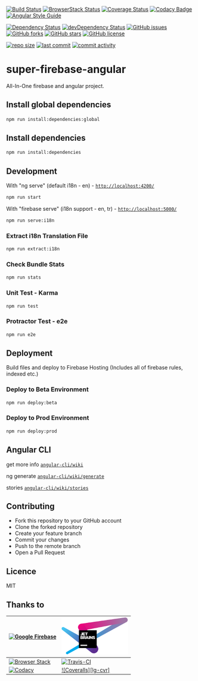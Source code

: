 [![Build Status][badge-url-travis]][badge-lnk-travis]
[![BrowserStack Status][badge-url-browserstack]][badge-lnk-browserstack]
[![Coverage Status][badge-url-coveralls]][badge-lnk-coveralls]
[![Codacy Badge][badge-url-codacy]][badge-lnk-codacy]
[![Angular Style Guide][badge-url-styleguide]][badge-lnk-styleguide]

[![Dependency Status][badge-url-david-dm]][badge-lnk-david-dm]
[![devDependency Status][badge-url-david-dm-dev]][badge-lnk-david-dm-dev]
[![GitHub issues][badge-url-issues]][badge-lnk-issues]
[![GitHub forks][badge-url-network]][badge-lnk-network]
[![GitHub stars][badge-url-stargazers]][badge-lnk-stargazers]
[![GitHub license][badge-url-license]][badge-lnk-license]

[![repo size][badge-url-repo-size]][badge-lnk-repo-size]
[![last commit][badge-url-last-commit]][badge-lnk-last-commit]
[![commit activity][badge-url-commit-activity]][badge-lnk-commit-activity]

# super-firebase-angular
All-In-One firebase and angular project.

## Install global dependencies
```sh
npm run install:dependencies:global
```

## Install dependencies
```sh
npm run install:dependencies
```

## Development
With "ng serve" (default i18n - en) - [`http://localhost:4200/`](http://localhost:4200/)
```sh
npm run start
```
With "firebase serve" (i18n support - en, tr) - [`http://localhost:5000/`](http://localhost:5000/)
```sh
npm run serve:i18n
```

### Extract i18n Translation File
```sh
npm run extract:i18n
```

### Check Bundle Stats
```sh
npm run stats
```

### Unit Test - Karma
```sh
npm run test
```

### Protractor Test - e2e 
```sh
npm run e2e
```

## Deployment

Build files and deploy to Firebase Hosting 
(Includes all of firebase rules, indexed etc.)
### Deploy to Beta Environment
```sh
npm run deploy:beta
```
### Deploy to Prod Environment
```sh
npm run deploy:prod
```

## Angular CLI
get more info [`angular-cli/wiki`][site-angular-cli-wiki]

ng generate [`angular-cli/wiki/generate`][site-angular-cli-generate]

stories [`angular-cli/wiki/stories`][site-angular-cli-stories]

## Contributing
- Fork this repository to your GitHub account
- Clone the forked repository
- Create your feature branch
- Commit your changes
- Push to the remote branch
- Open a Pull Request

## Licence

MIT

## Thanks to
| [![Google Firebase][lg-fb]][st-fb] | [![JetBrains][lg-jb]][st-jb]     |
| ---                                | ---                              |
| [![Browser Stack][lg-bs]][st-bs]   | [![Travis-CI][lg-t-ci]][st-t-ci] |
| [![Codacy][lg-cdc]][st-cdc]        | [![Coveralls][lg-cvr]][st-cvr]   |

[badge-url-travis]: https://travis-ci.org/supermurat/super-firebase-angular.svg?branch=master
[badge-lnk-travis]: https://travis-ci.org/supermurat/super-firebase-angular
[badge-url-browserstack]: https://automate.browserstack.com/badge.svg?badge_key=bEJzMFVHL3Q2a3MrUDJHOGs5QnNyNVBEcjZnY3VXcUFnV0EybFM4R1YwQT0tLUtNY0hUVldOU2NlekNtOWw0U0J0SHc9PQ==--0c83c47289555797259d7502bf3b06edf066f903
[badge-lnk-browserstack]: https://automate.browserstack.com/public-build/bEJzMFVHL3Q2a3MrUDJHOGs5QnNyNVBEcjZnY3VXcUFnV0EybFM4R1YwQT0tLUtNY0hUVldOU2NlekNtOWw0U0J0SHc9PQ==--0c83c47289555797259d7502bf3b06edf066f903
[badge-url-coveralls]: https://coveralls.io/repos/github/supermurat/super-firebase-angular/badge.svg?branch=master
[badge-lnk-coveralls]: https://coveralls.io/github/supermurat/super-firebase-angular?branch=master
[badge-url-codacy]: https://api.codacy.com/project/badge/Grade/d8bd28c7d9e4499aa0e0cee622fe2352
[badge-lnk-codacy]: https://www.codacy.com/app/supermurat/super-firebase-angular?utm_source=github.com&amp;utm_medium=referral&amp;utm_content=supermurat/super-firebase-angular&amp;utm_campaign=Badge_Grade
[badge-url-styleguide]: https://mgechev.github.io/angular2-style-guide/images/badge.svg
[badge-lnk-styleguide]: https://angular.io/styleguide

[badge-url-david-dm]: https://david-dm.org/supermurat/super-firebase-angular.svg
[badge-lnk-david-dm]: https://david-dm.org/supermurat/super-firebase-angular
[badge-url-david-dm-dev]: https://david-dm.org/supermurat/super-firebase-angular/dev-status.svg
[badge-lnk-david-dm-dev]: https://david-dm.org/supermurat/super-firebase-angular?type=dev
[badge-url-issues]: https://img.shields.io/github/issues/supermurat/super-firebase-angular.svg
[badge-lnk-issues]: https://github.com/supermurat/super-firebase-angular/issues
[badge-url-network]: https://img.shields.io/github/forks/supermurat/super-firebase-angular.svg
[badge-lnk-network]: https://github.com/supermurat/super-firebase-angular/network
[badge-url-stargazers]: https://img.shields.io/github/stars/supermurat/super-firebase-angular.svg
[badge-lnk-stargazers]: https://github.com/supermurat/super-firebase-angular/stargazers
[badge-url-license]: https://img.shields.io/github/license/supermurat/super-firebase-angular.svg
[badge-lnk-license]: https://github.com/supermurat/super-firebase-angular/blob/master/LICENSE

[badge-url-repo-size]: https://img.shields.io/github/repo-size/supermurat/super-firebase-angular.svg
[badge-lnk-repo-size]: https://github.com/supermurat/super-firebase-angular
[badge-url-last-commit]: https://img.shields.io/github/last-commit/supermurat/super-firebase-angular.svg
[badge-lnk-last-commit]: https://github.com/supermurat/super-firebase-angular/commits/master
[badge-url-commit-activity]: https://img.shields.io/github/commit-activity/w/supermurat/super-firebase-angular.svg
[badge-lnk-commit-activity]: https://github.com/supermurat/super-firebase-angular/commits/master

[site-angular-cli-wiki]: https://github.com/angular/angular-cli/wiki
[site-angular-cli-generate]: https://github.com/angular/angular-cli/wiki/generate
[site-angular-cli-stories]: https://github.com/angular/angular-cli/wiki/stories

[lg-fb]: https://raw.githubusercontent.com/supermurat/super-firebase-angular/master/docs/images/firebase.png "Google Firebase"
[lg-jb]: https://raw.githubusercontent.com/supermurat/super-firebase-angular/master/docs/images/jetbrains.png "JetBrains"
[lg-bs]: https://raw.githubusercontent.com/supermurat/super-firebase-angular/master/docs/images/browserstack.png "Browser Stack"
[lg-t-ci]: https://raw.githubusercontent.com/supermurat/super-firebase-angular/master/docs/images/travis-ci.png "Travis-CI"
[lg-cdc]: https://raw.githubusercontent.com/supermurat/super-firebase-angular/master/docs/images/codacy.png "Codacy"
[lg-coveralls]: https://raw.githubusercontent.com/supermurat/super-firebase-angular/master/docs/images/coveralls.png "Coveralls"

[st-fb]: https://firebase.google.com
[st-jb]: https://www.jetbrains.com/?from=SuperFirebaseAngular
[st-bs]: https://www.browserstack.com
[st-t-ci]: https://www.travis-ci.org
[st-cdc]: https://www.codacy.com
[st-cvr]: https://coveralls.io
